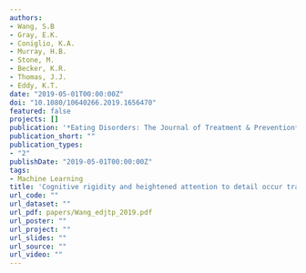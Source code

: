 ```yaml
---
authors:
- Wang, S.B
- Gray, E.K.
- Coniglio, K.A.
- Murray, H.B.
- Stone, M.
- Becker, K.R.
- Thomas, J.J.
- Eddy, K.T.
date: "2019-05-01T00:00:00Z"
doi: "10.1080/10640266.2019.1656470"
featured: false
projects: []
publication: '*Eating Disorders: The Journal of Treatment & Prevention*'
publication_short: ""
publication_types:
- "2"
publishDate: "2019-05-01T00:00:00Z"
tags:
- Machine Learning
title: 'Cognitive rigidity and heightened attention to detail occur transdiagnostically in adolescents with eating disorders'
url_code: ""
url_dataset: ""
url_pdf: papers/Wang_edjtp_2019.pdf
url_poster: ""
url_project: ""
url_slides: ""
url_source: ""
url_video: ""
---
```



